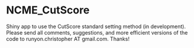 # NCME_CutScore
Shiny app to use the CutScore standard setting method (in development).
Please send all comments, suggestions, and more efficient versions of the code to runyon.christopher AT gmail.com. Thanks!